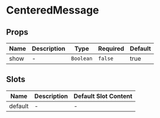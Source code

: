 # CenteredMessage

## Props

<!-- @vuese:CenteredMessage:props:start -->
|Name|Description|Type|Required|Default|
|---|---|---|---|---|
|show|-|`Boolean`|`false`|true|

<!-- @vuese:CenteredMessage:props:end -->


## Slots

<!-- @vuese:CenteredMessage:slots:start -->
|Name|Description|Default Slot Content|
|---|---|---|
|default|-|-|

<!-- @vuese:CenteredMessage:slots:end -->


